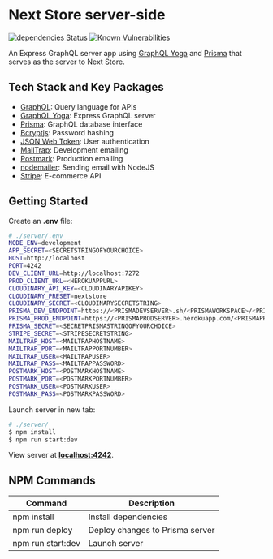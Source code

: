 [dependency]: https://david-dm.org/Answart/next-store?path=server
[synk]: https://app.snyk.io/org/answart/project/16c70d47-eeaa-4f4b-8a80-c2aa0e6b98e1

# Next Store server-side

[![dependencies Status](https://david-dm.org/Answart/next-store/status.svg?path=server)][dependency]
[![Known Vulnerabilities](https://snyk.io/test/github/Answart/next-store/badge.svg)][synk]

An Express GraphQL server app using [GraphQL Yoga](https://oss.prisma.io/content/graphql-yoga/01-overview/) and [Prisma](https://www.prisma.io/) that serves as the server to Next Store.

Tech Stack and Key Packages
---------------------------

* [GraphQL](https://graphql.org/): Query language for APIs
* [GraphQL Yoga](https://oss.prisma.io/content/graphql-yoga/01-overview/): Express GraphQL server
* [Prisma](https://www.prisma.io/): GraphQL database interface
* [Bcryptjs](https://github.com/dcodeIO/bcrypt.js/): Password hashing
* [JSON Web Token](https://www.jsonwebtoken.io/): User authentication
* [MailTrap](https://mailtrap.io/): Development emailing
* [Postmark](https://postmarkapp.com/): Production emailing
* [nodemailer](https://nodemailer.com/about/): Sending email with NodeJS
* [Stripe](https://stripe.com/): E-commerce API

Getting Started
---------------

Create an **.env** file:
```bash
# ./server/.env
NODE_ENV=development
APP_SECRET=<SECRETSTRINGOFYOURCHOICE>
HOST=http://localhost
PORT=4242
DEV_CLIENT_URL=http://localhost:7272
PROD_CLIENT_URL=<HEROKUAPPURL>
CLOUDINARY_API_KEY=<CLOUDINARYAPIKEY>
CLOUDINARY_PRESET=nextstore
CLOUDINARY_SECRET=<CLOUDINARYSECRETSTRING>
PRISMA_DEV_ENDPOINT=https://<PRISMADEVSERVER>.sh/<PRISMAWORKSPACE>/<PRISMADEVSERVICE>/dev
PRISMA_PROD_ENDPOINT=https://<PRISMAPRODSERVER>.herokuapp.com/<PRISMAPRODSERVICE>/prod
PRISMA_SECRET=<SECRETPRISMASTRINGOFYOURCHOICE>
STRIPE_SECRET=<STRIPESECRETSTRING>
MAILTRAP_HOST=<MAILTRAPHOSTNAME>
MAILTRAP_PORT=<MAILTRAPPORTNUMBER>
MAILTRAP_USER=<MAILTRAPUSER>
MAILTRAP_PASS=<MAILTRAPPASSWORD>
POSTMARK_HOST=<POSTMARKHOSTNAME>
POSTMARK_PORT=<POSTMARKPORTNUMBER>
POSTMARK_USER=<POSTMARKUSER>
POSTMARK_PASS=<POSTMARKPASSWORD>
```

Launch server in new tab:
```bash
# ./server/
$ npm install
$ npm run start:dev
```

View server at [**localhost:4242**](http://localhost:4242).

NPM Commands
------------

| Command | Description |
|---------|-------------|
| npm install | Install dependencies |
| npm run deploy | Deploy changes to Prisma server |
| npm run start:dev | Launch server |
